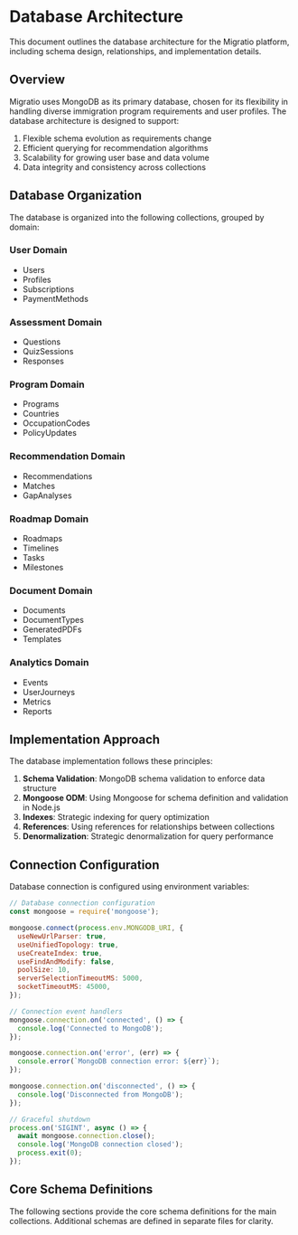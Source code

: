 # Database Architecture

This document outlines the database architecture for the Migratio platform, including schema design, relationships, and implementation details.

## Overview

Migratio uses MongoDB as its primary database, chosen for its flexibility in handling diverse immigration program requirements and user profiles. The database architecture is designed to support:

1. Flexible schema evolution as requirements change
2. Efficient querying for recommendation algorithms
3. Scalability for growing user base and data volume
4. Data integrity and consistency across collections

## Database Organization

The database is organized into the following collections, grouped by domain:

### User Domain
- Users
- Profiles
- Subscriptions
- PaymentMethods

### Assessment Domain
- Questions
- QuizSessions
- Responses

### Program Domain
- Programs
- Countries
- OccupationCodes
- PolicyUpdates

### Recommendation Domain
- Recommendations
- Matches
- GapAnalyses

### Roadmap Domain
- Roadmaps
- Timelines
- Tasks
- Milestones

### Document Domain
- Documents
- DocumentTypes
- GeneratedPDFs
- Templates

### Analytics Domain
- Events
- UserJourneys
- Metrics
- Reports

## Implementation Approach

The database implementation follows these principles:

1. **Schema Validation**: MongoDB schema validation to enforce data structure
2. **Mongoose ODM**: Using Mongoose for schema definition and validation in Node.js
3. **Indexes**: Strategic indexing for query optimization
4. **References**: Using references for relationships between collections
5. **Denormalization**: Strategic denormalization for query performance

## Connection Configuration

Database connection is configured using environment variables:

```javascript
// Database connection configuration
const mongoose = require('mongoose');

mongoose.connect(process.env.MONGODB_URI, {
  useNewUrlParser: true,
  useUnifiedTopology: true,
  useCreateIndex: true,
  useFindAndModify: false,
  poolSize: 10,
  serverSelectionTimeoutMS: 5000,
  socketTimeoutMS: 45000,
});

// Connection event handlers
mongoose.connection.on('connected', () => {
  console.log('Connected to MongoDB');
});

mongoose.connection.on('error', (err) => {
  console.error(`MongoDB connection error: ${err}`);
});

mongoose.connection.on('disconnected', () => {
  console.log('Disconnected from MongoDB');
});

// Graceful shutdown
process.on('SIGINT', async () => {
  await mongoose.connection.close();
  console.log('MongoDB connection closed');
  process.exit(0);
});
```

## Core Schema Definitions

The following sections provide the core schema definitions for the main collections. Additional schemas are defined in separate files for clarity.
